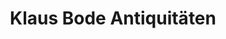 ---
title: "Klaus Bode Antiquitäten"
url: /borgholzhausen/klaus-bode-antiquitaeten/
shop: Antiquitäten
---